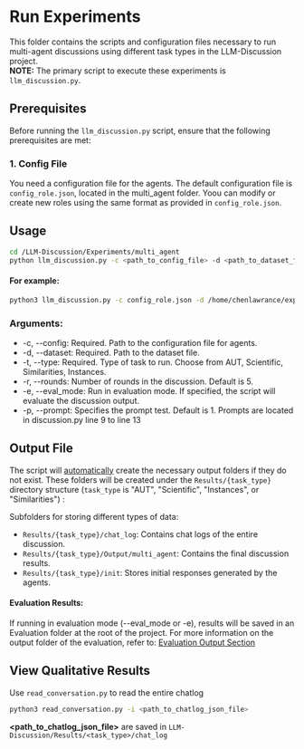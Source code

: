 # Run Experiments

This folder contains the scripts and configuration files necessary to run multi-agent discussions using different task types in the LLM-Discussion project. <br>
**NOTE:** The primary script to execute these experiments is `llm_discussion.py`.

## Prerequisites
Before running the `llm_discussion.py` script, ensure that the following prerequisites are met:

### 1. Config File
You need a configuration file for the agents. The default configuration file is `config_role.json`, located in the multi_agent folder. Yoou can modify or create new roles using the same format as provided in `config_role.json`. 

## Usage 

```bash
cd /LLM-Discussion/Experiments/multi_agent
python llm_discussion.py -c <path_to_config_file> -d <path_to_dataset_file> -t <task_type> [-r <rounds>] [-e <evaluate_or_not>]
```

#### For example: 
```bash
python3 llm_discussion.py -c config_role.json -d /home/chenlawrance/exp_repo/LLM-Creativity/Datasets/AUT/aut_30_test.json -r 5 -t AUT -e
```

### Arguments:
- -c, --config: Required. Path to the configuration file for agents.
- -d, --dataset: Required. Path to the dataset file.
- -t, --type: Required. Type of task to run. Choose from AUT, Scientific, Similarities, Instances.
- -r, --rounds: Number of rounds in the discussion. Default is 5.
- -e, --eval_mode: Run in evaluation mode. If specified, the script will evaluate the discussion output.
- -p, --prompt: Specifies the prompt test. Default is 1. Prompts are located in discussion.py line 9 to line 13

## Output File
The script will <ins>automatically</ins> create the necessary output folders if they do not exist. These folders will be created under the `Results/{task_type}` directory structure (`task_type` is "AUT", "Scientific", "Instances", or "Similarities") :

Subfolders for storing different types of data:
- `Results/{task_type}/chat_log`: Contains chat logs of the entire discussion.
- `Results/{task_type}/Output/multi_agent`: Contains the final discussion results.
- `Results/{task_type}/init`: Stores initial responses generated by the agents.

#### Evaluation Results: 
If running in evaluation mode (--eval_mode or -e), results will be saved in an Evaluation folder at the root of the project. For more information on the output folder of the evaluation, refer to: [Evaluation Output Section](../Evaluation/README.md#output)

## View Qualitative Results
Use `read_conversation.py` to read the entire chatlog
```bash
python3 read_conversation.py -i <path_to_chatlog_json_file>
```
**<path_to_chatlog_json_file>** are saved in `LLM-Discussion/Results/<task_type>/chat_log`